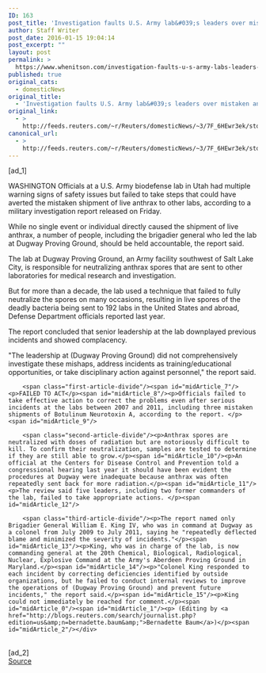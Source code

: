 ```yaml
---
ID: 163
post_title: 'Investigation faults U.S. Army lab&#039;s leaders over mistaken anthrax shipments'
author: Staff Writer
post_date: 2016-01-15 19:04:14
post_excerpt: ""
layout: post
permalink: >
  https://www.whenitson.com/investigation-faults-u-s-army-labs-leaders-over-mistaken-anthrax-shipments/
published: true
original_cats:
  - domesticNews
original_title:
  - 'Investigation faults U.S. Army lab&#039;s leaders over mistaken anthrax shipments'
original_link:
  - >
    http://feeds.reuters.com/~r/Reuters/domesticNews/~3/7F_6HEwr3ek/story01.htm
canonical_url:
  - >
    http://feeds.reuters.com/~r/Reuters/domesticNews/~3/7F_6HEwr3ek/story01.htm
---
```

 [ad_1]
<br><div id="articleText">
<span id="midArticle_start"/>

<span id="midArticle_0"/><span class="focusParagraph" readability="5"><p><span class="articleLocation">WASHINGTON</span> Officials at a U.S. Army biodefense lab in Utah had multiple warning signs of safety issues but failed to take steps that could have averted the mistaken shipment of live anthrax to other labs, according to a military investigation report released on Friday.</p></span><span id="midArticle_1"/><p>While no single event or individual directly caused the shipment of live anthrax, a number of people, including the brigadier general who led the lab at Dugway Proving Ground, should be held accountable, the report said. </p><span id="midArticle_2"/><p>The lab at Dugway Proving Ground, an Army facility southwest of Salt Lake City, is responsible for neutralizing anthrax spores that are sent to other laboratories for medical research and investigation.</p><span id="midArticle_3"/><p>But for more than a decade, the lab used a technique that failed to fully neutralize the spores on many occasions, resulting in live spores of the deadly bacteria being sent to 192 labs in the United States and abroad, Defense Department officials reported last year.</p><span id="midArticle_4"/><p>The report concluded that senior leadership at the lab downplayed previous incidents and showed complacency.</p><span id="midArticle_5"/><p>"The leadership at (Dugway Proving Ground) did not comprehensively investigate these mishaps, address incidents as training/educational opportunities, or take disciplinary action against personnel," the report said. </p><span id="midArticle_6"/>
        
        <span class="first-article-divide"/><span id="midArticle_7"/><p>FAILED TO ACT</p><span id="midArticle_8"/><p>Officials failed to take effective action to correct the problems even after serious incidents at the labs between 2007 and 2011, including three mistaken shipments of Botulinum Neurotoxin A, according to the report. </p><span id="midArticle_9"/>
        
        <span class="second-article-divide"/><p>Anthrax spores are neutralized with doses of radiation but are notoriously difficult to kill. To confirm their neutralization, samples are tested to determine if they are still able to grow.</p><span id="midArticle_10"/><p>An official at the Centers for Disease Control and Prevention told a congressional hearing last year it should have been evident the procedures at Dugway were inadequate because anthrax was often repeatedly sent back for more radiation.</p><span id="midArticle_11"/><p>The review said five leaders, including two former commanders of the lab, failed to take appropriate actions. </p><span id="midArticle_12"/>
        
        <span class="third-article-divide"/><p>The report named only Brigadier General William E. King IV, who was in command at Dugway as a colonel from July 2009 to July 2011, saying he "repeatedly deflected blame and minimized the severity of incidents."</p><span id="midArticle_13"/><p>King, who was in charge of the lab, is now commanding general at the 20th Chemical, Biological, Radiological, Nuclear, Explosive Command at the Army's Aberdeen Proving Ground in Maryland.</p><span id="midArticle_14"/><p>"Colonel King responded to each incident by correcting deficiencies identified by outside organizations, but he failed to conduct internal reviews to improve the operations of (Dugway Proving Ground) and prevent future incidents," the report said.</p><span id="midArticle_15"/><p>King could not immediately be reached for comment.</p><span id="midArticle_0"/><span id="midArticle_1"/><p> (Editing by <a href="http://blogs.reuters.com/search/journalist.php?edition=us&amp;n=bernadette.baum&amp;">Bernadette Baum</a>)</p><span id="midArticle_2"/></div>
<br>[ad_2]
<br><a href="http://feeds.reuters.com/~r/Reuters/domesticNews/~3/7F_6HEwr3ek/story01.htm">Source </a>
